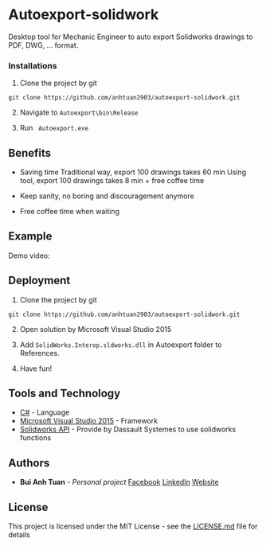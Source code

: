 # Autoexport-solidwork

Desktop tool for Mechanic Engineer to auto export Solidworks drawings to PDF, DWG, ... format.

### Installations

1. Clone the project by git

```
git clone https://github.com/anhtuan2903/autoexport-solidwork.git

```
2. Navigate to ``` Autoexport\bin\Release ```

3. Run ``` Autoexport.exe```

## Benefits

- Saving time
    Traditional way, export 100 drawings takes 60 min
    Using tool, export 100 drawings takes 8 min + free coffee time

- Keep sanity, no boring and discouragement anymore

- Free coffee time when waiting

## Example

Demo video:



## Deployment

1. Clone the project by git

```
git clone https://github.com/anhtuan2903/autoexport-solidwork.git

```
2. Open solution by Microsoft Visual Studio 2015

3. Add ```SolidWorks.Interop.sldworks.dll``` in Autoexport folder to References.

4. Have fun!

## Tools and Technology

* [C#](https://docs.microsoft.com/en-us/dotnet/csharp/) - Language
* [Microsoft Visual Studio 2015](https://visualstudio.microsoft.com/vs/older-downloads/) - Framework
* [Solidworks API](http://help.solidworks.com/2018/english/api/sldworksapiprogguide/overview/solidworks_csharp_and_vb.net__project_templates.htm?verRedirect=1) - Provide by Dassault Systemes to use solidworks functions

## Authors

* **Bui Anh Tuan** - *Personal project* 
[Facebook](https://www.facebook.com/buianhtuan2903/)
[LinkedIn](https://www.linkedin.com/in/buianhtuan2903/)
[Website]()

## License

This project is licensed under the MIT License - see the [LICENSE.md](LICENSE.md) file for details
